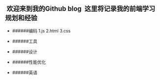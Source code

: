 ##  欢迎来到我的Github blog  这里将记录我的前端学习规划和经验
*  ######编码
1.js
2.html
3.css
* ######工具
* ######设计

* ######性能优化

* ######英语
